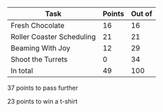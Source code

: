 Task | Points | Out of
--- | --- | ---
Fresh Chocolate | 16 | 16
Roller Coaster Scheduling | 21 | 21
Beaming With Joy | 12 | 29
Shoot the Turrets | 0 | 34
In total | 49 | 100

37 points to pass further

23 points to win a t-shirt